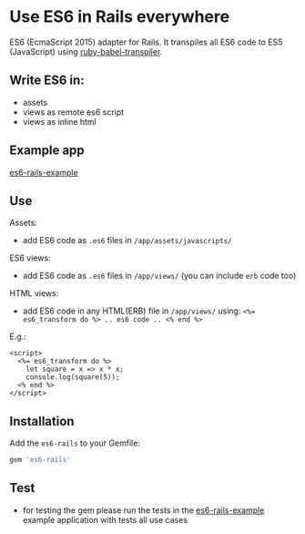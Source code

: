 # Use ES6 in Rails everywhere
ES6 (EcmaScript 2015) adapter for Rails. It transpiles all ES6 code to ES5 (JavaScript) using [ruby-babel-transpiler](https://github.com/babel/ruby-babel-transpiler).

## Write ES6 in:

- assets
- views as remote es6 script
- views as inline html

## Example app

[es6-rails-example](https://github.com/es6-rails/es6-rails-example)

## Use
Assets: 
- add ES6 code as `.es6` files in `/app/assets/javascripts/`

ES6 views:
- add ES6 code as `.es6` files in `/app/views/` (you can include `erb` code too)

HTML views:
- add ES6 code in any HTML(ERB) file in `/app/views/` using: `<%= es6_transform do %> .. es6 code .. <% end %>`

E.g.:
```
<script>
  <%= es6_transform do %>
    let square = x => x * x;
    console.log(square(5));
  <% end %>
</script>
```

## Installation

Add the `es6-rails` to your Gemfile:

~~~ruby
gem 'es6-rails'
~~~

## Test

- for testing the gem please run the tests in the [es6-rails-example](https://github.com/es6-rails/es6-rails-example) example application with tests all use cases
